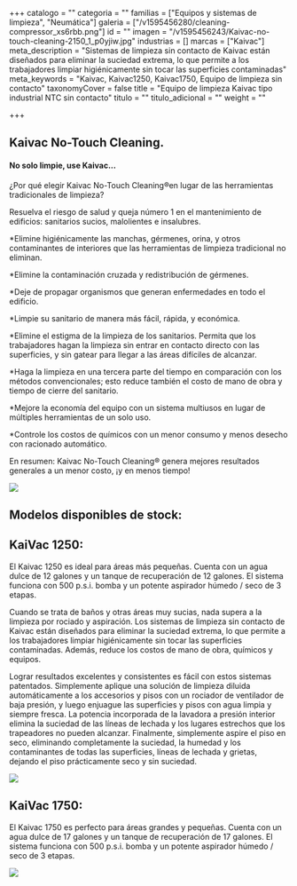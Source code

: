 +++
catalogo = ""
categoria = ""
familias = ["Equipos y sistemas de limpieza", "Neumática"]
galeria = ["/v1595456280/cleaning-compressor_xs6rbb.png"]
id = ""
imagen = "/v1595456243/Kaivac-no-touch-cleaning-2150_1_p0yjiw.jpg"
industrias = []
marcas = ["Kaivac"]
meta_description = "Sistemas de limpieza sin contacto de Kaivac están diseñados para eliminar la suciedad extrema, lo que permite a los trabajadores limpiar higiénicamente sin tocar las superficies contaminadas"
meta_keywords = "Kaivac, Kaivac1250, Kaivac1750, Equipo de limpieza sin contacto"
taxonomyCover = false
title = "Equipo de limpieza Kaivac tipo industrial NTC sin contacto"
titulo = ""
titulo_adicional = ""
weight = ""

+++
## **Kaivac No-Touch Cleaning.**

#### No solo limpie, use Kaivac...

¿Por qué elegir Kaivac No-Touch Cleaning®en lugar de las herramientas tradicionales de limpieza?

Resuelva el riesgo de salud y queja número 1 en el mantenimiento de edificios: sanitarios sucios, malolientes e insalubres.

\*Elimine higiénicamente las manchas, gérmenes, orina, y otros contaminantes de interiores que las herramientas de limpieza tradicional no eliminan.

\*Elimine la contaminación cruzada y redistribución de gérmenes.

\*Deje de propagar organismos que generan enfermedades en todo el edificio.

\*Limpie su sanitario de manera más fácil, rápida, y económica.

\*Elimine el estigma de la limpieza de los sanitarios. Permita   que los trabajadores hagan la limpieza sin entrar en contacto directo con las superficies, y sin gatear para llegar a las áreas difíciles de alcanzar.

\*Haga la limpieza en una tercera parte del tiempo en comparación con los métodos convencionales; esto reduce también el costo de mano de obra y tiempo de cierre del sanitario.

\*Mejore la economía del equipo con un sistema multiusos en lugar de múltiples herramientas de un solo uso.

\*Controle los costos de químicos con un menor consumo y menos desecho con racionado automático.

En resumen: Kaivac No-Touch Cleaning® genera mejores resultados generales a un menor costo, ¡y en menos tiempo!

![](https://res.cloudinary.com/novatec/v1595456160/1750_HP_1_IMG_8475-800x450_nnoi0v.jpg)

## **Modelos disponibles de stock:**

## KaiVac 1250:

El Kaivac 1250 es ideal para áreas más pequeñas. Cuenta con un agua dulce de 12 galones y un tanque de recuperación de 12 galones. El sistema funciona con 500 p.s.i. bomba y un potente aspirador húmedo / seco de 3 etapas.

Cuando se trata de baños y otras áreas muy sucias, nada supera a la limpieza por rociado y aspiración. Los sistemas de limpieza sin contacto de Kaivac están diseñados para eliminar la suciedad extrema, lo que permite a los trabajadores limpiar higiénicamente sin tocar las superficies contaminadas. Además, reduce los costos de mano de obra, químicos y equipos.

Lograr resultados excelentes y consistentes es fácil con estos sistemas patentados. Simplemente aplique una solución de limpieza diluida automáticamente a los accesorios y pisos con un rociador de ventilador de baja presión, y luego enjuague las superficies y pisos con agua limpia y siempre fresca. La potencia incorporada de la lavadora a presión interior elimina la suciedad de las líneas de lechada y los lugares estrechos que los trapeadores no pueden alcanzar. Finalmente, simplemente aspire el piso en seco, eliminando completamente la suciedad, la humedad y los contaminantes de todas las superficies, líneas de lechada y grietas, dejando el piso prácticamente seco y sin suciedad.

![](https://res.cloudinary.com/novatec/v1595537222/KV1250-Specs_1_mod8zo.png)

## KaiVac 1750:

El Kaivac 1750 es perfecto para áreas grandes y pequeñas. Cuenta con un agua dulce de 17 galones y un tanque de recuperación de 17 galones. El sistema funciona con 500 p.s.i. bomba y un potente aspirador húmedo / seco de 3 etapas.

![](https://res.cloudinary.com/novatec/v1595536685/17501-Specs_1_ldcyqp.jpg)
